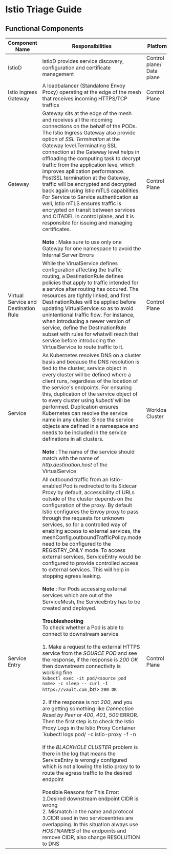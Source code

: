 # Istio Triage Guide

## Functional Components
| Component Name | Responsibilities | Platform | Sample Configuration |
| ------ | ------ | ------ | ------ |
| IstioD | IstioD provides service discovery, configuration and certificate management| Control plane/ Data plane | NA
Istio Ingress Gateway | A loadbalancer (Standalone Envoy Proxy) operating at the edge of the mesh that receives incoming HTTPS/TCP traffics | Control Plane | NA
Gateway | Gateway sits at the edge of the mesh and receives all the incoming connections on the behalf of the PODs. The Istio Ingress Gateway also provide option of _SSL Termination_ at the Gateway level.Terminating SSL connection at the Gateway level helps in offloading the computing task to decrypt traffic from the application leve, which improves apllication performance. PostSSL termination at the Gateway, traffic will be encrypted and decrypted back again using Istio mTLS capabilities. For Service to Service authentication as well, Istio mTLS ensures traffic is encrypted on transit between services and CITADEL in control plane, and it is responsible for issuing and managing certificates. <br/><br/>**Note** : Make sure to use only one Gateway for one namespace to avoid the Internal Server Errors | Control Plane | [GW]()
Virtual Service and Destination Rule | While the VirualService defines configuration affecting the traffic routing, a DestinationRule defines policies that apply to traffic intended for a service after routing has occured. The resources are tightly linked, and first DestinationRules will be applied before updating VirtualService so as to avoid unintentional traffic flow. For instance, when introducing a newer version of service, define the DestinationRule subset with rules for whatwill reach that service before introducing the VirtualService to route traffic to it. | Control Plane | [VS]()
Service  | As Kubernetes resolves DNS on a cluster basis and because the DNS resolution is tied to the cluster, service object in every cluster will be defined where a client runs, regardless of the location of the service's endpoints. For ensuring this, duplication of the service object of to every cluster using _kubectl_  will be performed. Duplication ensures Kubernetes can resolve the service name in any cluster. Since the service objects are defined in a namespace and needs to be included in the service definations in all clusters. <br/><br/>**Note** : The name of the service should match with the name of _http.destination.host_ of the VirtualService | Workload Cluster | [SERVICE]()
Service Entry | All outbound traffic from an Istio-enabled Pod is redirected to its Sidecar Proxy by default, accessibility of URLs outside of the cluster depends on the configuration of the proxy. By default Istio configures the Envoy proxy to pass through the requests for unknown services, so for a controlled way of enabling access to external services, the meshConfig.outboundTrafficPolicy.mode need to be configured to the REGISTRY_ONLY mode. To access external services, ServiceEntry would be configured to provide controlled access to external services. This will help in stopping egress leaking. <br/><br/>**Note** : For Pods accessing external services which are out of the ServiceMesh, the ServiceEntry has to be created and deployed.<br/><br/>**Troubleshooting**<br/>To check whether a Pod is able to connect to downstream service <br/><br/>1. Make a request to the external HTTPS service from the _SOURCE POD_ and see the response, if the response is _200 OK_ then downstream connectivity is working fine <br/>`kubectl exec -it pod/<source pod name> -c sleep -- curl -I https://vault.com` ,br/> `200 OK`<br/><br/>2. If the response is not _200_, and you are getting something like _Connection Reset by Peer_ or _400_, _401_, _500_ ERROR. Then the first step is to check the Istio Proxy Logs in the Istio Proxy Container<br/>`kubectl logs pod/<source pod> -c istio-proxy -f -n <namespace> <br/><br/>If the _BLACKHOLE CLUSTER_ problem is there in the log that means the ServiceEntry is wrongly configured which is not allowing the Istio proxy to to route the egress traffic to the desired endpoint<br/><br/>Possible Reasons for This Error:<br/>1.Desired downstream endpoint CIDR is wrong<br/>2. Mismatch in the name and protocol<br/>3.CIDR used in two serviceentries are overlapping. In this situation always use _HOSTNAMES_ of the endpoints and remove CIDR, also change RESOLUTION to DNS | Control Plane | [SE]()

